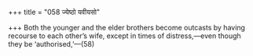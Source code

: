 +++
title = "058 ज्येष्ठो यवीयसो"

+++
Both the younger and the elder brothers become outcasts by having
recourse to each other’s wife, except in times of distress,—even though
they be ‘authorised,’—(58)


